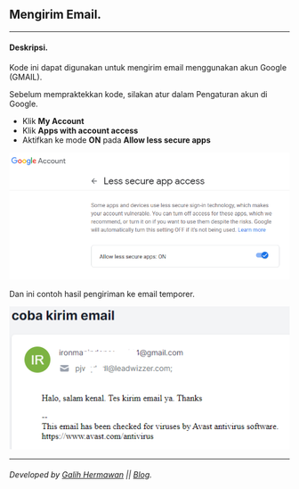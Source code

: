 ## Mengirim Email.

---

#### Deskripsi.

Kode ini dapat digunakan untuk mengirim email menggunakan akun Google (GMAIL).

Sebelum mempraktekkan kode, silakan atur dalam Pengaturan akun di Google.
- Klik **My Account**
- Klik **Apps with account access**
- Aktifkan ke mode **ON** pada **Allow less secure apps**

![Setting Akun Google](google_account.png)


Dan ini contoh hasil pengiriman ke email temporer.

![Kirim email berhasil](kirim.png)

---

###### Developed by [Galih Hermawan](https://galih.eu) || [Blog](https://blog.galih.eu).